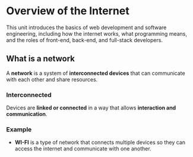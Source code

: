 # Overview of the Internet

This unit introduces the basics of web development and software engineering, including how the internet works, what programming means, and the roles of front-end, back-end, and full-stack developers.


## What is a network

A **network** is a system of **interconnected devices** that can communicate with each other and share resources.

### Interconnected
Devices are **linked or connected** in a way that allows **interaction and communication**.

### Example
- **WI-FI** is a type of network that connects multiple devices so they can access the internet and communicate with one another.




